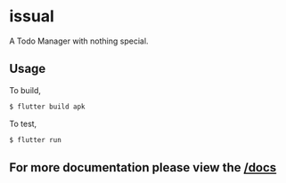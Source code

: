 # issual

A Todo Manager with nothing special.

## Usage

To build,

```sh
$ flutter build apk
```

To test,

```sh
$ flutter run
```

## For more documentation please view the [/docs](docs/readme.md)
